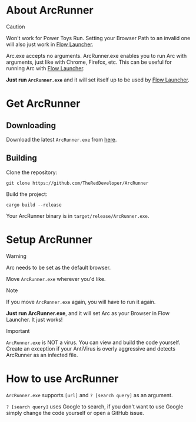 # About ArcRunner

> [!CAUTION]
> Won't work for Power Toys Run. Setting your Browser Path to an invalid one will also just work in [Flow Launcher](https://github.com/Flow-Launcher/Flow.Launcher).

Arc.exe accepts no arguments. ArcRunner.exe enables you to run Arc with arguments, just like with Chrome, Firefox, etc. This can be useful for running Arc with [Flow Launcher](https://github.com/Flow-Launcher/Flow.Launcher).

**Just run `ArcRunner.exe`** and it will set itself up to be used by [Flow Launcher](https://github.com/Flow-Launcher/Flow.Launcher).

# Get ArcRunner

## Downloading
Download the latest `ArcRunner.exe` from [here](https://github.com/TheRedDeveloper/ArcRunner/releases/latest).

## Building
Clone the repository:
```batch
git clone https://github.com/TheRedDeveloper/ArcRunner
```

Build the project:
```batch
cargo build --release
```

Your ArcRunner binary is in `target/release/ArcRunner.exe`.

# Setup ArcRunner
> [!WARNING]  
> Arc needs to be set as the default browser.

Move `ArcRunner.exe` wherever you'd like.
> [!NOTE]  
> If you move `ArcRunner.exe` again, you will have to run it again.

**Just run ArcRunner.exe**, and it will set Arc as your Browser in Flow Launcher. It just works!

> [!IMPORTANT]  
> `ArcRunner.exe` is NOT a virus. You can view and build the code yourself. Create an exception if your AntiVirus is overly aggressive and detects ArcRunner as an infected file.

# How to use ArcRunner
`ArcRunner.exe` supports `[url]` and `? [search query]` as an argument.

`? [search query]` uses Google to search, if you don't want to use Google simply change the code yourself or open a GitHub issue.
